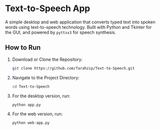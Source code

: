 # Text-to-Speech App
A simple desktop and web application that converts typed text into spoken words using text-to-speech technology. Built with Python and Tkinter for the GUI, and powered by `pyttsx3` for speech synthesis.

## How to Run

1. Download or Clone the Repository:

   ```bash
   git clone https://github.com/farahzip/Text-to-Speech.git
2. Navigate to the Project Directory:
   ```bash
   cd Text-to-Speech
3. For the desktop version, run:
   ```bash
   python app.py
4. For the web version, run:
   ```bash
   python web-app.py


